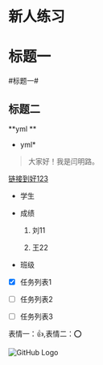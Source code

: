 
# 新人练习

# 标题一



#标题一#



## 标题二

**yml **

* yml*

>大家好！我是闫明路。

[链接到好123](https://www.hao123.com "好123")  

- 学生

- 成绩

  1. 刘11

  2. 王22

+ 班级

- [x] 任务列表1

- [ ] 任务列表2

- [ ] 任务列表3

表情一：:+1:,表情二：:o:


![GitHub Logo](https://gss1.bdstatic.com/9vo3dSag_xI4khGkpoWK1HF6hhy/baike/s%3D500/sign=866bdcc9a1345982c18ae5923cf5310b/2cf5e0fe9925bc314dd6492552df8db1ca137087.jpg "yangchaoyue.jpg") 
